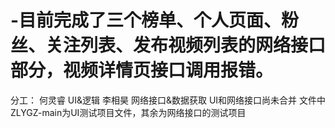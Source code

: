 # -目前完成了三个榜单、个人页面、粉丝、关注列表、发布视频列表的网络接口部分，视频详情页接口调用报错。
分工：
何灵睿 UI&逻辑
李相昊 网络接口&数据获取
UI和网络接口尚未合并
文件中ZLYGZ-main为UI测试项目文件，其余为网络接口的测试项目
